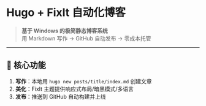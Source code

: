 # Hugo + FixIt 自动化博客

> **基于 Windows 的极简静态博客系统**  
> 用 Markdown 写作 → GitHub 自动发布 → 零成本托管

---

## 🚀 核心功能

1. **写作**：本地用 `hugo new posts/title/index.md` 创建文章
2. **美化**：FixIt 主题提供响应式布局/暗黑模式/多语言
3. **发布**：推送到 GitHub 自动构建并上线
